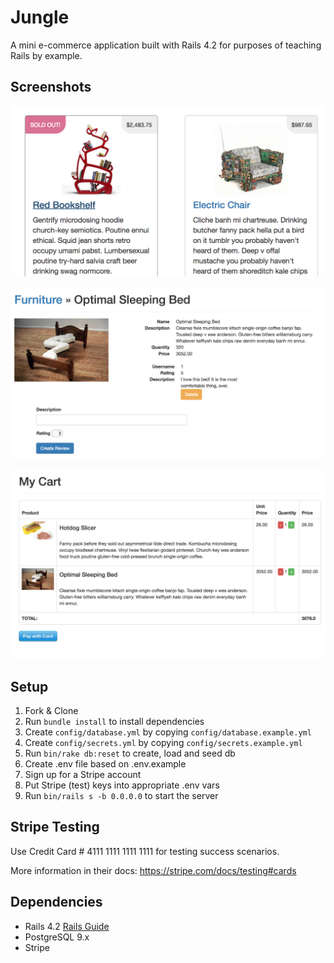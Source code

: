# Jungle

A mini e-commerce application built with Rails 4.2 for purposes of teaching Rails by example.

## Screenshots

!["Screenshot of products"](https://github.com/maanderz/jungle-rails/blob/master/Screenshots/Screen%20Shot%202018-10-12%20at%204.29.31%20PM.png?raw=true)

!["Screenshot of ratings"](https://github.com/maanderz/jungle-rails/blob/master/Screenshots/Screen%20Shot%202018-10-12%20at%204.36.20%20PM.png?raw=true)

!["Screenshot of cart"](https://github.com/maanderz/jungle-rails/blob/master/Screenshots/Screen%20Shot%202018-10-12%20at%204.47.37%20PM.png?raw=true)

## Setup

1. Fork & Clone
2. Run `bundle install` to install dependencies
3. Create `config/database.yml` by copying `config/database.example.yml`
4. Create `config/secrets.yml` by copying `config/secrets.example.yml`
5. Run `bin/rake db:reset` to create, load and seed db
6. Create .env file based on .env.example
7. Sign up for a Stripe account
8. Put Stripe (test) keys into appropriate .env vars
9. Run `bin/rails s -b 0.0.0.0` to start the server

## Stripe Testing

Use Credit Card # 4111 1111 1111 1111 for testing success scenarios.

More information in their docs: <https://stripe.com/docs/testing#cards>

## Dependencies

* Rails 4.2 [Rails Guide](http://guides.rubyonrails.org/v4.2/)
* PostgreSQL 9.x
* Stripe
